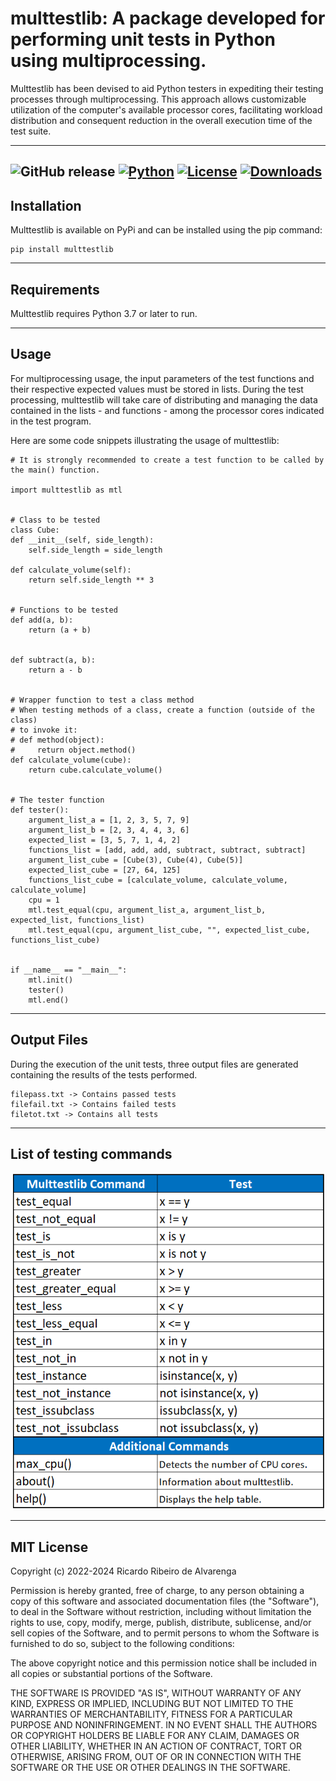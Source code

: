 # multtestlib: A package developed for performing unit tests in Python using multiprocessing.

Multtestlib has been devised to aid Python testers in expediting their testing processes through multiprocessing. This approach allows customizable utilization of the computer's available processor cores, facilitating workload distribution and consequent reduction in the overall execution time of the test suite.

---
![GitHub release](https://img.shields.io/github/release/alvarengaricardo/multtestlib.svg) [![Python](https://img.shields.io/badge/Python-%3E%3D%203.7-blue.svg)](https://www.python.org/downloads/) [![License](https://img.shields.io/badge/License-MIT-blue.svg)](https://opensource.org/licenses/MIT) [![Downloads](https://pepy.tech/badge/multtestlib)](https://pepy.tech/project/multtestlib)
---

## Installation

Multtestlib is available on PyPi and can be installed using the pip command:
    
    pip install multtestlib

---

## Requirements

Multtestlib requires Python 3.7 or later to run.

---

## Usage

For multiprocessing usage, the input parameters of the test functions and their respective expected values must be stored in lists. During the test processing, multtestlib will take care of distributing and managing the data contained in the lists - and functions - among the processor cores indicated in the test program.

Here are some code snippets illustrating the usage of multtestlib:

    # It is strongly recommended to create a test function to be called by the main() function.
    
    import multtestlib as mtl


    # Class to be tested
    class Cube:
    def __init__(self, side_length):
        self.side_length = side_length

    def calculate_volume(self):
        return self.side_length ** 3


    # Functions to be tested
    def add(a, b):
        return (a + b)


    def subtract(a, b):
        return a - b


    # Wrapper function to test a class method
    # When testing methods of a class, create a function (outside of the class)
    # to invoke it:
    # def method(object):
    #     return object.method()
    def calculate_volume(cube):
        return cube.calculate_volume()


    # The tester function
    def tester():
        argument_list_a = [1, 2, 3, 5, 7, 9]
        argument_list_b = [2, 3, 4, 4, 3, 6]
        expected_list = [3, 5, 7, 1, 4, 2]
        functions_list = [add, add, add, subtract, subtract, subtract]
        argument_list_cube = [Cube(3), Cube(4), Cube(5)]
        expected_list_cube = [27, 64, 125]
        functions_list_cube = [calculate_volume, calculate_volume, calculate_volume]
        cpu = 1
        mtl.test_equal(cpu, argument_list_a, argument_list_b, expected_list, functions_list)
        mtl.test_equal(cpu, argument_list_cube, "", expected_list_cube, functions_list_cube)


    if __name__ == "__main__":
        mtl.init()
        tester()
        mtl.end()

---

## Output Files

During the execution of the unit tests, three output files are generated containing the results of the tests performed.

    filepass.txt -> Contains passed tests
    filefail.txt -> Contains failed tests
    filetot.txt -> Contains all tests

---

## List of testing commands

![table](https://github.com/alvarengaricardo/multtestlib/blob/main/table.png?raw=true.png)

---
## MIT License

Copyright (c) 2022-2024 Ricardo Ribeiro de Alvarenga

 Permission is hereby granted, free of charge, to any person obtaining a copy
 of this software and associated documentation files (the "Software"), to deal
 in the Software without restriction, including without limitation the rights
 to use, copy, modify, merge, publish, distribute, sublicense, and/or sell
 copies of the Software, and to permit persons to whom the Software is
 furnished to do so, subject to the following conditions:

 The above copyright notice and this permission notice shall be included in
 all copies or substantial portions of the Software.

 THE SOFTWARE IS PROVIDED "AS IS", WITHOUT WARRANTY OF ANY KIND, EXPRESS OR
 IMPLIED, INCLUDING BUT NOT LIMITED TO THE WARRANTIES OF MERCHANTABILITY,
 FITNESS FOR A PARTICULAR PURPOSE AND NONINFRINGEMENT. IN NO EVENT SHALL THE
 AUTHORS OR COPYRIGHT HOLDERS BE LIABLE FOR ANY CLAIM, DAMAGES OR OTHER
 LIABILITY, WHETHER IN AN ACTION OF CONTRACT, TORT OR OTHERWISE, ARISING FROM,
 OUT OF OR IN CONNECTION WITH THE SOFTWARE OR THE USE OR OTHER DEALINGS IN
 THE SOFTWARE.
